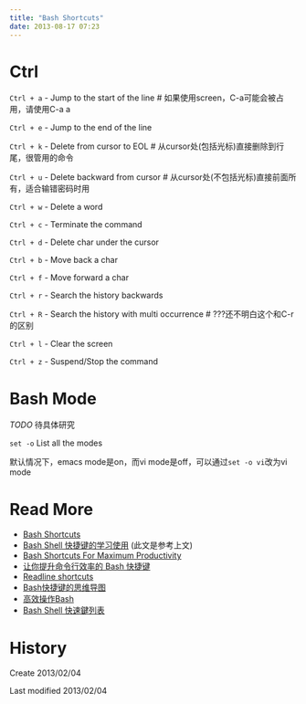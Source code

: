 ```yaml
---
title: "Bash Shortcuts"
date: 2013-08-17 07:23
---
```


# Ctrl #

`Ctrl + a`  -  Jump to the start of the line # 如果使用screen，C-a可能会被占用，请使用C-a a

`Ctrl + e`  -  Jump to the end of the line

`Ctrl + k`  -  Delete from cursor to EOL # 从cursor处(包括光标)直接删除到行尾，很管用的命令

`Ctrl + u`  -  Delete backward from cursor # 从cursor处(不包括光标)直接前面所有，适合输错密码时用

`Ctrl + w`  -  Delete a word


`Ctrl + c`  -  Terminate the command

`Ctrl + d`  -  Delete char under the cursor


`Ctrl + b`  -  Move back a char

`Ctrl + f`  -  Move forward a char


`Ctrl + r`  -  Search the history backwards

`Ctrl + R`  -  Search the history with multi occurrence # ???还不明白这个和C-r的区别


`Ctrl + l`  -  Clear the screen

`Ctrl + z`  -  Suspend/Stop the command


# Bash Mode #

*TODO* 待具体研究

`set -o`		List all the modes

默认情况下，emacs mode是on，而vi mode是off，可以通过`set -o vi`改为vi mode

# Read More #

* [Bash Shortcuts](http://www.aboutlinux.info/2005/08/bash-shell-shortcuts.html)
* [Bash Shell 快捷键的学习使用](http://dbanotes.net/tech-memo/shell_shortcut.html) (此文是参考上文)
* [Bash Shortcuts For Maximum Productivity](http://www.skorks.com/2009/09/bash-shortcuts-for-maximum-productivity/)
* [让你提升命令行效率的 Bash 快捷键](http://linuxtoy.org/archives/bash-shortcuts.html)
* [Readline shortcuts](http://www.bigsmoke.us/readline/shortcuts)
* [Bash快捷键的思维导图](http://www.huangwei.me/blog/2010/10/27/bash_shortcuts_mindmap/)
* [高效操作Bash](http://ahei.info/bash.htm)
* [Bash Shell 快速鍵列表](http://blog.longwin.com.tw/2006/09/bash_hot_key_2006/)


# History #

Create 2013/02/04

Last modified 2013/02/04
